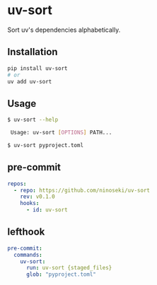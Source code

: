 # uv-sort

Sort uv's dependencies alphabetically.

## Installation

```bash
pip install uv-sort
# or
uv add uv-sort
```

## Usage

```bash
$ uv-sort --help

 Usage: uv-sort [OPTIONS] PATH...

$ uv-sort pyproject.toml
```

## pre-commit

```yaml
repos:
  - repo: https://github.com/ninoseki/uv-sort
    rev: v0.1.0
    hooks:
      - id: uv-sort
```

## lefthook

```yaml
pre-commit:
  commands:
    uv-sort:
      run: uv-sort {staged_files}
      glob: "pyproject.toml"
```
